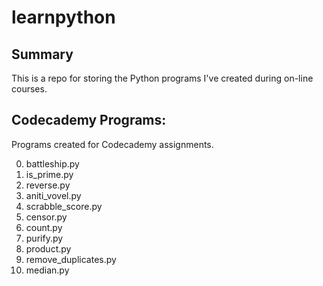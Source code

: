 # learnpython


## Summary
This is a repo for storing the Python programs I've created during on-line courses. 


## Codecademy Programs:

Programs created for Codecademy assignments.

0.	battleship.py
0. is_prime.py
0. reverse.py
0. aniti_vovel.py
0. scrabble_score.py
0. censor.py
0. count.py
0. purify.py
0. product.py
0. remove_duplicates.py
0. median.py